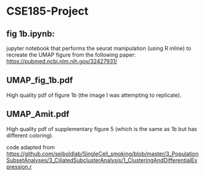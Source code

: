 # CSE185-Project

## fig 1b.ipynb:
jupyter notebook that performs the seurat manipulation (using R inline) to recreate the UMAP figure from the following paper: https://pubmed.ncbi.nlm.nih.gov/32427931/

## UMAP_fig_1b.pdf
High quality pdf of figure 1b (the image I was attempting to replicate).

## UMAP_Amit.pdf
High quality pdf of supplementary figure 5 (which is the same as 1b but has different coloring).


code adapted from https://github.com/seiboldlab/SingleCell_smoking/blob/master/3_PopulationSubsetAnalyses/3_CiliatedSubclusterAnalysis/1_ClusteringAndDifferentialExpression.r

